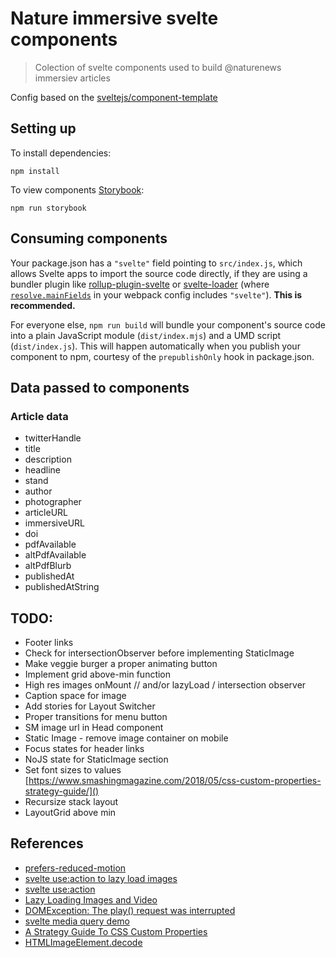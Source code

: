 # Nature immersive svelte components

> Colection of svelte components used to build @naturenews immersiev articles

Config based on the [sveltejs/component-template](https://github.com/sveltejs/component-template)

## Setting up

To install dependencies:

    npm install

To view components [Storybook](https://storybook.js.org/):

    npm run storybook

## Consuming components

Your package.json has a `"svelte"` field pointing to `src/index.js`, which allows Svelte apps to import the source code directly, if they are using a bundler plugin like [rollup-plugin-svelte](https://github.com/sveltejs/rollup-plugin-svelte) or [svelte-loader](https://github.com/sveltejs/svelte-loader) (where [`resolve.mainFields`](https://webpack.js.org/configuration/resolve/#resolve-mainfields) in your webpack config includes `"svelte"`). **This is recommended.**

For everyone else, `npm run build` will bundle your component's source code into a plain JavaScript module (`dist/index.mjs`) and a UMD script (`dist/index.js`). This will happen automatically when you publish your component to npm, courtesy of the `prepublishOnly` hook in package.json.

## Data passed to components

### Article data

- twitterHandle
- title
- description
- headline
- stand
- author
- photographer
- articleURL
- immersiveURL
- doi
- pdfAvailable
- altPdfAvailable
- altPdfBlurb
- publishedAt
- publishedAtString

## TODO:

- Footer links
- Check for intersectionObserver before implementing StaticImage
- Make veggie burger a proper animating button
- Implement grid above-min function
- High res images onMount // and/or lazyLoad / intersection observer
- Caption space for image
- Add stories for Layout Switcher
- Proper transitions for menu button
- SM image url in Head component
- Static Image - remove image container on mobile
- Focus states for header links
- NoJS state for StaticImage section
- Set font sizes to values [https://www.smashingmagazine.com/2018/05/css-custom-properties-strategy-guide/]()
- Recursize stack layout
- LayoutGrid above min

## References

- [prefers-reduced-motion](https://developers.google.com/web/updates/2019/03/prefers-reduced-motion)
- [svelte use:action to lazy load images](https://svelte.dev/repl/26ba12b3fbd146eaaefc8b024a826da7?version=3.5.1)
- [svelte use:action](https://svelte.dev/docs#use_action)
- [Lazy Loading Images and Video](https://developers.google.com/web/fundamentals/performance/lazy-loading-guidance/images-and-video)
- [DOMException: The play() request was interrupted](https://developers.google.com/web/updates/2017/06/play-request-was-interrupted)
- [svelte media query demo](https://codesandbox.io/s/6y2l0yxo53)
- [A Strategy Guide To CSS Custom Properties](https://www.smashingmagazine.com/2018/05/css-custom-properties-strategy-guide/)
- [HTMLImageElement.decode](https://developer.mozilla.org/en-US/docs/Web/API/HTMLImageElement/decode)
